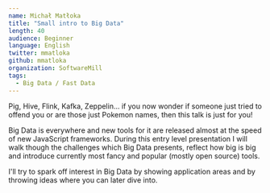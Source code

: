 ```yaml
---
name: Michał Matłoka
title: "Small intro to Big Data"
length: 40
audience: Beginner
language: English
twitter: mmatloka
github: mmatloka
organization: SoftwareMill
tags:
  - Big Data / Fast Data
---
```

Pig, Hive, Flink, Kafka, Zeppelin...  if you now wonder if someone just tried to offend you or are those just Pokemon names, then this talk is just for you!

Big Data is everywhere and new tools for it are released almost at the speed of new JavaScript frameworks. During this entry level presentation I will walk though the challenges which Big Data presents, reflect how big is big and introduce currently most fancy and popular (mostly open source) tools.

I'll try to spark off interest in Big Data by showing application areas and by throwing ideas where you can later dive into.
